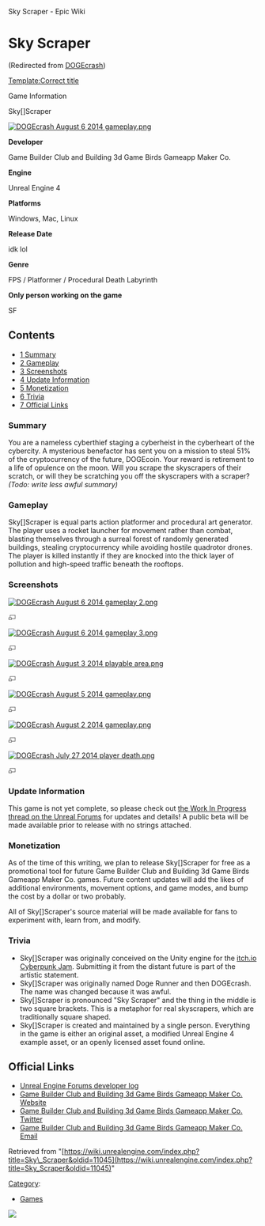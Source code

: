 Sky Scraper - Epic Wiki                     

Sky Scraper
===========

(Redirected from [DOGEcrash](/index.php?title=DOGEcrash&redirect=no "DOGEcrash"))

[Template:Correct title](/index.php?title=Template:Correct_title&action=edit&redlink=1 "Template:Correct title (page does not exist)")

Game Information

Sky\[\]Scraper

[![DOGEcrash August 6 2014 gameplay.png](https://d3ar1piqh1oeli.cloudfront.net/f/f5/DOGEcrash_August_6_2014_gameplay.png/800px-DOGEcrash_August_6_2014_gameplay.png)](/File:DOGEcrash_August_6_2014_gameplay.png)

**Developer**

Game Builder Club and Building 3d Game Birds Gameapp Maker Co.

**Engine**

Unreal Engine 4

**Platforms**

Windows, Mac, Linux

**Release Date**

idk lol

**Genre**

FPS / Platformer / Procedural Death Labyrinth

**Only person working on the game**

SF

Contents
--------

*   [1 Summary](#Summary)
*   [2 Gameplay](#Gameplay)
*   [3 Screenshots](#Screenshots)
*   [4 Update Information](#Update_Information)
*   [5 Monetization](#Monetization)
*   [6 Trivia](#Trivia)
*   [7 Official Links](#Official_Links)

### Summary

You are a nameless cyberthief staging a cyberheist in the cyberheart of the cybercity. A mysterious benefactor has sent you on a mission to steal 51% of the cryptocurrency of the future, DOGEcoin. Your reward is retirement to a life of opulence on the moon. Will you scrape the skyscrapers of their scratch, or will they be scratching you off the skyscrapers with a scraper? _(Todo: write less awful summary)_

### Gameplay

Sky\[\]Scraper is equal parts action platformer and procedural art generator. The player uses a rocket launcher for movement rather than combat, blasting themselves through a surreal forest of randomly generated buildings, stealing cryptocurrency while avoiding hostile quadrotor drones. The player is killed instantly if they are knocked into the thick layer of pollution and high-speed traffic beneath the rooftops.

### Screenshots

[![DOGEcrash August 6 2014 gameplay 2.png](https://d3ar1piqh1oeli.cloudfront.net/f/ff/DOGEcrash_August_6_2014_gameplay_2.png/180px-DOGEcrash_August_6_2014_gameplay_2.png)](/File:DOGEcrash_August_6_2014_gameplay_2.png)

[![](/skins/common/images/magnify-clip.png)](/File:DOGEcrash_August_6_2014_gameplay_2.png "Enlarge")

[![DOGEcrash August 6 2014 gameplay 3.png](https://d3ar1piqh1oeli.cloudfront.net/1/17/DOGEcrash_August_6_2014_gameplay_3.png/180px-DOGEcrash_August_6_2014_gameplay_3.png)](/File:DOGEcrash_August_6_2014_gameplay_3.png)

[![](/skins/common/images/magnify-clip.png)](/File:DOGEcrash_August_6_2014_gameplay_3.png "Enlarge")

[![DOGEcrash August 3 2014 playable area.png](https://d3ar1piqh1oeli.cloudfront.net/4/43/DOGEcrash_August_3_2014_playable_area.png/180px-DOGEcrash_August_3_2014_playable_area.png)](/File:DOGEcrash_August_3_2014_playable_area.png)

[![](/skins/common/images/magnify-clip.png)](/File:DOGEcrash_August_3_2014_playable_area.png "Enlarge")

[![DOGEcrash August 5 2014 gameplay.png](https://d3ar1piqh1oeli.cloudfront.net/e/e3/DOGEcrash_August_5_2014_gameplay.png/180px-DOGEcrash_August_5_2014_gameplay.png)](/File:DOGEcrash_August_5_2014_gameplay.png)

[![](/skins/common/images/magnify-clip.png)](/File:DOGEcrash_August_5_2014_gameplay.png "Enlarge")

[![DOGEcrash August 2 2014 gameplay.png](https://d3ar1piqh1oeli.cloudfront.net/1/15/DOGEcrash_August_2_2014_gameplay.png/180px-DOGEcrash_August_2_2014_gameplay.png)](/File:DOGEcrash_August_2_2014_gameplay.png)

[![](/skins/common/images/magnify-clip.png)](/File:DOGEcrash_August_2_2014_gameplay.png "Enlarge")

[![DOGEcrash July 27 2014 player death.png](https://d3ar1piqh1oeli.cloudfront.net/3/34/DOGEcrash_July_27_2014_player_death.png/180px-DOGEcrash_July_27_2014_player_death.png)](/File:DOGEcrash_July_27_2014_player_death.png)

[![](/skins/common/images/magnify-clip.png)](/File:DOGEcrash_July_27_2014_player_death.png "Enlarge")

### Update Information

This game is not yet complete, so please check out [the Work In Progress thread on the Unreal Forums](https://forums.unrealengine.com/showthread.php?2016-DOGEcrash-A-dystopian-cyberpunk-procedural-death-labyrinth-rocket-jumper&p=51053#post51053) for updates and details! A public beta will be made available prior to release with no strings attached.

### Monetization

As of the time of this writing, we plan to release Sky\[\]Scraper for free as a promotional tool for future Game Builder Club and Building 3d Game Birds Gameapp Maker Co. games. Future content updates will add the likes of additional environments, movement options, and game modes, and bump the cost by a dollar or two probably.

All of Sky\[\]Scraper's source material will be made available for fans to experiment with, learn from, and modify.

### Trivia

*   Sky\[\]Scraper was originally conceived on the Unity engine for the [itch.io Cyberpunk Jam](http://itch.io/jam/cyberpunk-jam). Submitting it from the distant future is part of the artistic statement.
*   Sky\[\]Scraper was originally named Doge Runner and then DOGEcrash. The name was changed because it was awful.
*   Sky\[\]Scraper is pronounced "Sky Scraper" and the thing in the middle is two square brackets. This is a metaphor for real skyscrapers, which are traditionally square shaped.
*   Sky\[\]Scraper is created and maintained by a single person. Everything in the game is either an original asset, a modified Unreal Engine 4 example asset, or an openly licensed asset found online.

Official Links
--------------

*   [Unreal Engine Forums developer log](http://forums.unrealengine.com/showthread.php?2016-DOGEcrash-A-dystopian-cyberpunk-procedural-death-labyrinth-rocket-jumper)
*   [Game Builder Club and Building 3d Game Birds Gameapp Maker Co. Website](http://gameappmaker.co/)
*   [Game Builder Club and Building 3d Game Birds Gameapp Maker Co. Twitter](https://twitter.com/GameappMakerCo)
*   [Game Builder Club and Building 3d Game Birds Gameapp Maker Co. Email](mailto:Gameappmakerco@gmail.com)

Retrieved from "[https://wiki.unrealengine.com/index.php?title=Sky\_Scraper&oldid=11045](https://wiki.unrealengine.com/index.php?title=Sky_Scraper&oldid=11045)"

[Category](/Special:Categories "Special:Categories"):

*   [Games](/Category:Games "Category:Games")

  ![](https://tracking.unrealengine.com/track.png)